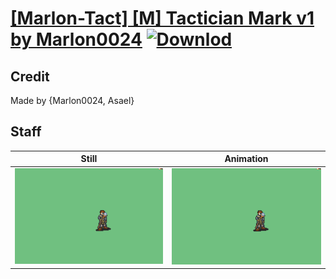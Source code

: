 # [\[Marlon-Tact\] \[M\] Tactician Mark v1 by Marlon0024](./) [![Downlod](https://img.shields.io/badge/Download--red?style=social&logo=github)](https://minhaskamal.github.io/DownGit/#/home?url=https://github.com/Klokinator/FE-Repo/tree/main/Battle%20Animations%2FMagi%20-%20Special%2F%5BMarlon-Tact%5D%20%5BM%5D%20Tactician%20Mark%20v1%20by%20Marlon0024%2F7.%20Staff)

## Credit

Made by {Marlon0024, Asael}

## Staff

| Still | Animation |
| :---: | :-------: |
| ![Staff still](./Staff_000.png) | ![Staff animation](./Staff.gif) |
